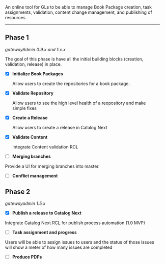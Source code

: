 An online tool for GLs to be able to manage Book Package creation, task assignments, validation, content change management, and publishing of resources.
___

## Phase 1
*gatewayAdmin 0.9.x and 1.x.x*

The goal of this phase is have all the initial building blocks (creation, validation, release) in place.

- [x] **Initialize Book Packages**

  Allow users to create the repositories for a book package. 

- [x] **Validate Repository**
 
  Allow users to see the high level health of a reopository and make simple fixes 
  
- [x] **Create a Release**

  Allow users to create a release in Catalog Next 
  
- [x] **Validate Content**
 
  Integrate Content validation RCL
  
- [ ] **Merging branches**
 
 Provide a UI for merging branches into master.
 
 - [ ] **Conflict management**
 
## Phase 2
*gatewayadmin 1.5.x*

- [x] **Publish a release to Catalog Next**

Integrate Catalog Next RCL for publish process automation (1.0 MVP)



- [ ] **Task assignment and progress**

Users will be able to assign issues to users and the status of those issues will show a meter of how many issues are completed

- [ ] **Produce PDFs**
